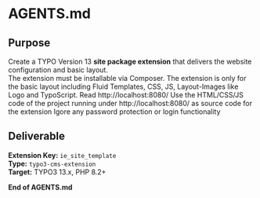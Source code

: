 # AGENTS.md

## Purpose
Create a TYPO Version 13 **site package extension** that delivers the website configuration and basic layout.  
The extension must be installable via Composer.
The extension is only for the basic layout including Fluid Templates, CSS, JS, Layout-Images like Logo and TypoScript. 
Read http://localhost:8080/
Use the HTML/CSS/JS code of the project running under http://localhost:8080/ as source code for the extension
Igore any password protection or login functionality

## Deliverable
**Extension Key:** `ie_site_template`  
**Type:** `typo3-cms-extension`  
**Target:** TYPO3 13.x, PHP 8.2+

**End of AGENTS.md**
